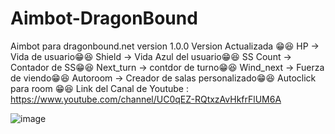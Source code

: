 # Aimbot-DragonBound
Aimbot para dragonbound.net version 1.0.0
Version Actualizada 😁😆
HP -> Vida de usuario😁😆
Shield -> Vida Azul del usuario😁😆
SS Count -> Contador de SS😁😆
Next_turn -> contdor de turno😁😆
Wind_next -> Fuerza de viendo😁😆
Autoroom -> Creador de salas personalizado😁😆
Autoclick para room 😁😆
Link del Canal de Youtube : https://www.youtube.com/channel/UC0qEZ-RQtxzAvHkfrFlUM6A

![image](https://user-images.githubusercontent.com/101313643/157601230-d4e9d3a0-a3ef-4089-a587-e0dfade56081.png)
